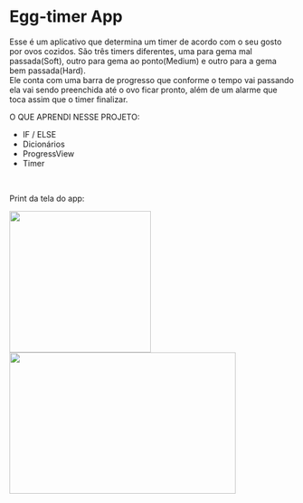 # Egg-timer App

Esse é um aplicativo que determina um timer de acordo com o seu gosto por ovos cozidos. São três timers diferentes, uma para gema mal passada(Soft), outro para gema ao ponto(Medium) e outro para a gema bem passada(Hard).
<br>Ele conta com uma barra de progresso que conforme o tempo vai passando ela vai sendo preenchida até o ovo ficar pronto, além de um alarme que toca assim que o timer finalizar.

O QUE APRENDI NESSE PROJETO:

- IF / ELSE
- Dicionários
- ProgressView
- Timer

<br>
<div>
<p>Print da tela do app:</p>
<img src="https://user-images.githubusercontent.com/93380504/145489081-8e438504-db4d-43f2-b46c-6f8bc78b0782.png" width="250px" />
<img src="https://user-images.githubusercontent.com/93380504/145489073-577868f6-8310-4232-a5ae-ae30d93e58ca.png" width="400px" height="250px" />
</div>

